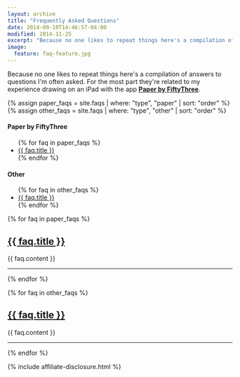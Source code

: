 ```yaml
---
layout: archive
title: "Frequently Asked Questions"
date: 2014-09-10T14:46:57-04:00
modified: 2014-11-25
excerpt: "Because no one likes to repeat things here's a compilation of answers to questions I'm asked often."
image:
  feature: faq-feature.jpg
---
```


Because no one likes to repeat things here's a compilation of answers to questions I'm often asked. For the most part they're related to my experience drawing on an iPad with the app [**Paper by FiftyThree**](http://www.fiftythree.com/paper).

{% assign paper_faqs = site.faqs | where: "type", "paper" | sort: "order" %}
{% assign other_faqs = site.faqs | where: "type", "other" | sort: "order" %}

<nav class="js-toc toc">
<h4 class="toc__title"><span>Paper by FiftyThree</span></h4>
  <ul class="toc__menu">
{% for faq in paper_faqs %}
<li><a href="{{ faq.url }}">{{ faq.title }}</a></li>
{% endfor %}
  </ul>
  <h4 class="toc__title">Other</h4>
  <ul class="toc__menu">
{% for faq in other_faqs %}
<li><a href="{{ faq.url }}">{{ faq.title }}</a></li>
{% endfor %}
  </ul>
</nav>

{% for faq in paper_faqs %}
<h2><a href="{{ faq.url }}">{{ faq.title }}</a></h2>
{{ faq.content }}
<hr />
{% endfor %}

{% for faq in other_faqs %}
<h2><a href="{{ faq.url }}">{{ faq.title }}</a></h2>
{{ faq.content }}
<hr />
{% endfor %}

{% include affiliate-disclosure.html %}
